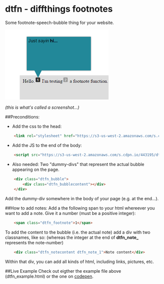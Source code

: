 # dtfn - diffthings footnotes
Some footnote-speech-bubble thing for your website.

![screenshot](https://github.com/Diffthings/dtfn/blob/master/Pic.png "a screenshot")

_(this is what's called a screenshot...)_




##Preconditions:
- Add the css to the head:
```html
	<link rel="stylesheet" href="https://s3-us-west-2.amazonaws.com/s.cdpn.io/443195/dtfn_css.css" />
```

- Add the JS to the end of the body:
```html
	<script src="https://s3-us-west-2.amazonaws.com/s.cdpn.io/443195/dtfn_js.js" type="text/javascript"></script>
```

- Also needed: Two "dummy-divs" that represent the actual bubble appearing on the page.
```html
	<div class="dtfn_bubble">
		<div class="dtfn_bubblecontent"></div>
	</div>
```

Add the dummy-div somewhere in the body of your page (e.g. at the end...).



##How to add notes:
Add a the following span to your html whereever you want to add a note. Give it a number (must be a positive integer):
```html
	<span class="dtfn_footnote">1</span>
```


To add the content to the bubble (i.e. the actual note) add a div with two classnames, like so:
(whereas the integer at the end of **dtfn_note_** represents the note-number)
```html
	<div class="dtfn_notecontent dtfn_note_1">Note content</div>
```
Within that div, you can add all kinds of html, including links, pictures, etc. 



##Live Example
Check out eigther the example file above (dtfn_example.html) or the one on [codepen](http://codepen.io/diffthings/pen/EyodQY).
